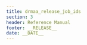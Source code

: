 ```yaml
---
title: drmaa_release_job_ids
section: 3
header: Reference Manual
footer: __RELEASE__
date: __DATE__
---
```


